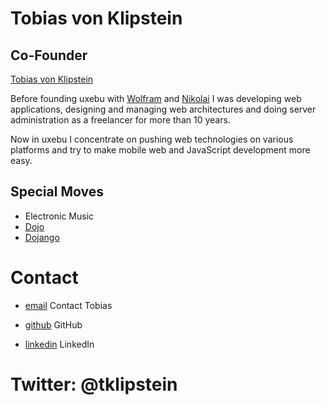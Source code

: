 Tobias von Klipstein
================

Co-Founder
----------

[Tobias von Klipstein](../media/img/team/klipstein.jpg)

Before founding uxebu with [Wolfram](/team/kriesing.html) and [Nikolai](/team/onken.html) I was developing web applications, designing and managing web architectures and doing server administration as a freelancer for more than 10 years.

Now in uxebu I concentrate on pushing web technologies on various platforms and try to make mobile web and JavaScript development more easy.

Special Moves
-------------

* Electronic Music
* [Dojo](http://dojotoolkit.org)
* [Dojango](http://code.google.com/p/dojango/)

Contact
=======

* [email](/#contact)
  Contact Tobias

* [github](http://github.com/klipstein)
  GitHub

* [linkedin](http://de.linkedin.com/pub/tobias-von-klipstein/8/8b8/524)
  LinkedIn

Twitter: @tklipstein
====================
